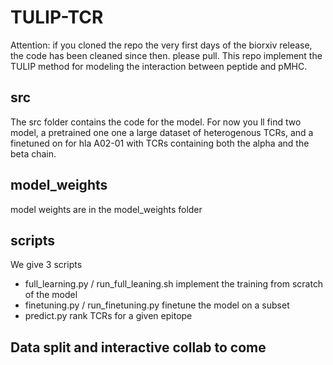 # TULIP-TCR
Attention: if you cloned the repo the very first days of the biorxiv release, the code has been cleaned since then. please pull. 
This repo implement the TULIP method for modeling the interaction between peptide and pMHC.

## src
The src folder contains the code for the model.
For now you ll find two model, a pretrained one one a large dataset of heterogenous TCRs, and a finetuned on for hla A02-01 with TCRs containing both the alpha and the beta chain.


## model_weights
model weights are in the model_weights folder

## scripts
We give 3 scripts 
 - full_learning.py / run_full_leaning.sh implement the training from scratch of the model
 - finetuning.py / run_finetuning.py finetune the model on a subset
 - predict.py rank TCRs for a given epitope

## Data split and interactive collab to come

